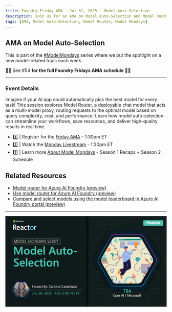 ```yaml
---
title: Foundry Friday AMA · Jul 31, 2025 · Model Auto-Selection
description: Join us for an AMA on Model Auto-Selection and Model Router.
tags: [AMA, Model Auto-Selection, Model Router, Model Mondays]
---
```


## AMA on Model Auto-Selection

This is part of the [#ModelMondays](https://aka.ms/model-mondays) series where we put the spotlight on a new model-related topic each week.

🌟🌟 See #54 **for the full Foundry Fridays AMA schedule** 🌟🌟

---

### Event Details

Imagine if your AI app could automatically pick the best model for every task! This session explores Model Router, a deployable chat model that acts as a multi-model proxy, routing requests to the optimal model based on query complexity, cost, and performance. Learn how model auto-selection can streamline your workflows, save resources, and deliver high-quality results in real time.


- 1️⃣ | Register for the [Friday AMA](https://discord.gg/D7bAFEwj?event=1382862912804360354) - 1:30pm ET
- 2️⃣ | Watch the [Monday Livestream](URL_TBD) - 1:30pm ET
- 3️⃣ | Learn more [About Model Mondays](https://aka.ms/model-mondays) - Season 1 Recaps + Season 2 Schedule

## Related Resources

- [Model router for Azure AI Foundry (preview)](https://learn.microsoft.com/en-us/azure/ai-foundry/openai/concepts/model-router)
- [Use model router for Azure AI Foundry (preview)](https://learn.microsoft.com/en-us/azure/ai-foundry/openai/how-to/model-router)
- [Compare and select models using the model leaderboard in Azure AI Foundry portal (preview)](https://learn.microsoft.com/en-us/azure/ai-foundry/how-to/benchmark-model-in-catalog)

---

![Banner](../img/S2-E7.png)
